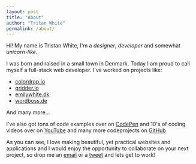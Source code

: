 ```yaml
---
layout: post
title: "About"
author: "Tritan White"
permalink: /about/
---
```




Hi! My name is Tristan White, I'm a _designer_, _developer_ and somewhat _unicorn-like._

I was born and raised in a small town in Denmark. Today I am proud to call myself a full-stack web developer. I've worked on projects like:

<ul>
    <li><a href="https://colordrop.io" tagert="_blank">colordrop.io</a></li>
    <li><a href="https://gridder.io" tagert="_blank">gridder.io</a></li>
    <li><a href="https://emilywhite.dk" tagert="_blank">emilywhite.dk</a></li>
    <li><a href="https://wordboss.de" tagert="_blank">wordboss.de</a></li>
    <!-- <li><a href="https://octodesk.dk" tagert="_blank">octodesk.dk</a></li> -->
</ul>

And many more...

I've also got tons of code examples over on [CodePen](https://codepen.io/triss90/) and 10's of coding videos over on [YouTube](https://www.youtube.com/channel/UCxnhnHu17q4Zk4m9-7BL5dw) and many more codeprojects on [GitHub](https://github.com/triss90)

As you can see, I love making beautiful, yet practical websites and applications and I would enjoy the opportunity to collaborate on your next project, so drop me an [email](mailto:oliver.tristan@gmail.com?subject=Hello%20Tristan) or a [tweet](https://twitter.com/Triss90) and lets get to work!
